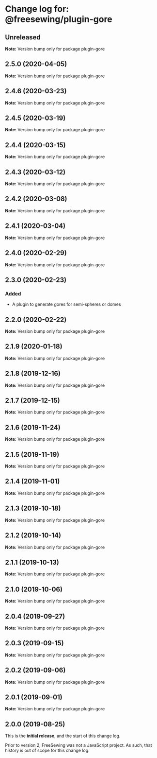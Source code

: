 # Change log for: @freesewing/plugin-gore


## Unreleased

**Note:** Version bump only for package plugin-gore


## 2.5.0 (2020-04-05)

**Note:** Version bump only for package plugin-gore


## 2.4.6 (2020-03-23)

**Note:** Version bump only for package plugin-gore


## 2.4.5 (2020-03-19)

**Note:** Version bump only for package plugin-gore


## 2.4.4 (2020-03-15)

**Note:** Version bump only for package plugin-gore


## 2.4.3 (2020-03-12)

**Note:** Version bump only for package plugin-gore


## 2.4.2 (2020-03-08)

**Note:** Version bump only for package plugin-gore


## 2.4.1 (2020-03-04)

**Note:** Version bump only for package plugin-gore


## 2.4.0 (2020-02-29)

**Note:** Version bump only for package plugin-gore


## 2.3.0 (2020-02-23)

### Added

 - A plugin to generate gores for semi-spheres or domes
## 2.2.0 (2020-02-22)

**Note:** Version bump only for package plugin-gore


## 2.1.9 (2020-01-18)

**Note:** Version bump only for package plugin-gore


## 2.1.8 (2019-12-16)

**Note:** Version bump only for package plugin-gore


## 2.1.7 (2019-12-15)

**Note:** Version bump only for package plugin-gore


## 2.1.6 (2019-11-24)

**Note:** Version bump only for package plugin-gore


## 2.1.5 (2019-11-19)

**Note:** Version bump only for package plugin-gore


## 2.1.4 (2019-11-01)

**Note:** Version bump only for package plugin-gore


## 2.1.3 (2019-10-18)

**Note:** Version bump only for package plugin-gore


## 2.1.2 (2019-10-14)

**Note:** Version bump only for package plugin-gore


## 2.1.1 (2019-10-13)

**Note:** Version bump only for package plugin-gore


## 2.1.0 (2019-10-06)

**Note:** Version bump only for package plugin-gore


## 2.0.4 (2019-09-27)

**Note:** Version bump only for package plugin-gore


## 2.0.3 (2019-09-15)

**Note:** Version bump only for package plugin-gore


## 2.0.2 (2019-09-06)

**Note:** Version bump only for package plugin-gore


## 2.0.1 (2019-09-01)

**Note:** Version bump only for package plugin-gore




## 2.0.0 (2019-08-25)

This is the **initial release**, and the start of this change log.

Prior to version 2, FreeSewing was not a JavaScript project.
As such, that history is out of scope for this change log.
